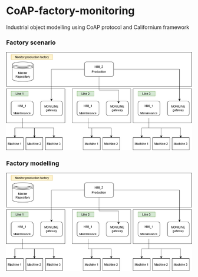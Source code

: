 # CoAP-factory-monitoring
Industrial object modelling using CoAP protocol and Californium framework

### Factory scenario
![factory-scenario](Factory_Scenario.png)

### Factory modelling
![factory-modelling](Factory_Scenario.png)
